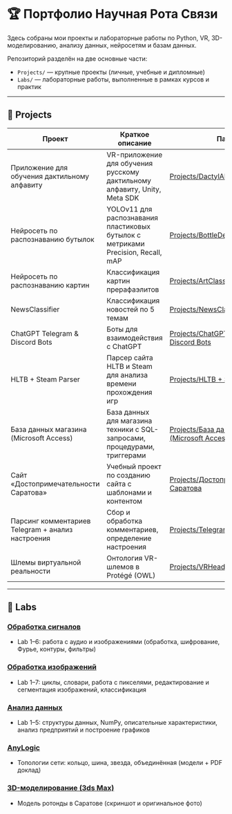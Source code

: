# 🏆 Портфолио Научная Рота Связи

Здесь собраны мои проекты и лабораторные работы по Python, VR, 3D-моделированию, анализу данных, нейросетям и базам данных.  

Репозиторий разделён на две основные части:

- `Projects/` — крупные проекты (личные, учебные и дипломные)  
- `Labs/` — лабораторные работы, выполненные в рамках курсов и практик  

---

## 📂 Projects

| Проект | Краткое описание | Папка |
|--------|-----------------|-------|
| Приложение для обучения дактильному алфавиту | VR-приложение для обучения русскому дактильному алфавиту, Unity, Meta SDK | [Projects/DactylAlphabetVR](Приложение%20для%20обучения%20дактильному%20алфавиту%20(Unity)) |
| Нейросеть по распознаванию бутылок | YOLOv11 для распознавания пластиковых бутылок с метриками Precision, Recall, mAP | [Projects/BottleDetector](Projects/Нейросеть%20Распознавание%20бутылок) |
| Нейросеть по распознаванию картин | Классификация картин прерафаэлитов | [Projects/ArtClassifier](Projects/Нейросеть%20Атрибуция%20Прерафаэлитов) |
| NewsClassifier | Классификация новостей по 5 темам | [Projects/NewsClassifier](Projects/Классификатор%20новостей) |
| ChatGPT Telegram & Discord Bots | Боты для взаимодействия с ChatGPT | [Projects/ChatGPT Telegram Discord Bots](Projects/ChatGPT%20Telegram%20Discord%20Bots) |
| HLTB + Steam Parser | Парсер сайта HLTB и Steam для анализа времени прохождения игр | [Projects/HLTB + Steam Parser](Projects/HLTB%20%2B%20Steam%20Parser) |
| База данных магазина (Microsoft Access) | База данных для магазина техники с SQL-запросами, процедурами, триггерами | [Projects/База данных магазина (Microsoft Access)](Projects/База%20данных%20магазина%20(SQL%20Server%202019)) |
| Сайт «Достопримечательности Саратова» | Учебный проект по созданию сайта с шаблонами и контентом | [Projects/Достопримечательности Саратова](Projects/Сайт%20Достопримечательности%20Саратова) |
| Парсинг комментариев Telegram + анализ настроения | Сбор и обработка комментариев, определение настроения | [Projects/TelegramCommentsParser](Парсер%20и%20анализ%20телеграм%20комментариев) |
| Шлемы виртуальной реальности | Онтология VR-шлемов в Protégé (OWL) | [Projects/VRHeadsetsOntology](Отнология%20Шлемы%20виртуальной%20реальности%20(Protege)) |

---

## 📂 Labs

### [Обработка сигналов](Labs/Обработка%20сигналов)
- Lab 1–6: работа с аудио и изображениями (обработка, шифрование, Фурье, контуры, фильтры)

### [Обработка изображений](Labs/Обработка%20изображений)
- Lab 1–7: циклы, словари, работа с пикселями, редактирование и сегментация изображений, классификация

### [Анализ данных](Labs/Обработка%20данных)
- Lab 1–5: структуры данных, NumPy, описательные характеристики, анализ предприятий и построение графиков

### [AnyLogic](Labs/Топологии%20сети%20(AnyLogic))
- Топологии сети: кольцо, шина, звезда, объединённая (модели + PDF доклад)

### [3D-моделирование (3ds Max)](Labs/3D-моделирование%20(3ds%20Max))
- Модель ротонды в Саратове (скриншот и оригинальное фото)
